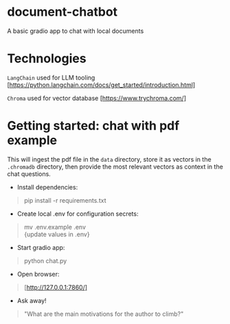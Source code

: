 # document-chatbot
A basic gradio app to chat with local documents

# Technologies
`LangChain` used for LLM tooling
[https://python.langchain.com/docs/get_started/introduction.html]

`Chroma` used for vector database
[https://www.trychroma.com/]

# Getting started: chat with pdf example
 This will ingest the pdf file in the `data` directory, store it as vectors in the `.chromadb` directory, then provide the most relevant vectors as context in the chat questions.

- Install dependencies:
> pip install -r requirements.txt

- Create local .env for configuration secrets:
> mv .env.example .env \
> {update values in .env}

- Start gradio app:
> python chat.py

- Open browser:
> [http://127.0.0.1:7860/]

- Ask away!
> "What are the main motivations for the author to climb?"